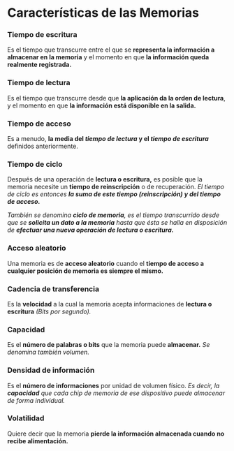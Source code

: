 # Características de las Memorias

### Tiempo de escritura

Es el tiempo que transcurre entre el que se **representa la información a almacenar en la memoria** y el momento en que **la información queda realmente registrada.**

### Tiempo de lectura 

Es el tiempo que transcurre desde que **la aplicación da la orden de lectura**, y el momento en que **la información está disponible en la salida.**

### Tiempo de acceso

Es a menudo, **la media del *tiempo de lectura* y el *tiempo de escritura*** definidos anteriormente.

### Tiempo de ciclo

Después de una operación de **lectura o escritura,** es posible que la memoria necesite un **tiempo de reinscripción** o de recuperación. *El tiempo de ciclo es entonces **la suma de este tiempo (reinscripción) y del tiempo de acceso.***

*También se denomina **ciclo de memoria**, es el tiempo transcurrido desde que se **solicita un dato a la memoria** hasta que ésta se halla en disposición de **efectuar una nueva operación de lectura o escritura.***

### Acceso aleatorio

Una memoria es de **acceso aleatorio** cuando el **tiempo de acceso a cualquier posición de memoria es siempre el mismo.**

### Cadencia de transferencia

Es la **velocidad**  a la cual la memoria acepta informaciones de **lectura o escritura** *(Bits por segundo).*

### Capacidad

Es el **número de palabras o bits** que la memoria puede **almacenar.** *Se denomina también volumen.*

### Densidad de información

Es el **número de informaciones** por unidad de volumen físico. *Es decir, la **capacidad** que cada chip de memoria de ese dispositivo puede almacenar de forma individual.*

### Volatilidad

Quiere decir que la memoria **pierde la información almacenada cuando no recibe alimentación.**





